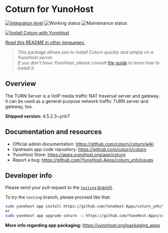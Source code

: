 <!--
N.B.: This README was automatically generated by <https://github.com/YunoHost/apps/tree/master/tools/readme_generator>
It shall NOT be edited by hand.
-->

# Coturn for YunoHost

[![Integration level](https://dash.yunohost.org/integration/coturn.svg)](https://ci-apps.yunohost.org/ci/apps/coturn/) ![Working status](https://ci-apps.yunohost.org/ci/badges/coturn.status.svg) ![Maintenance status](https://ci-apps.yunohost.org/ci/badges/coturn.maintain.svg)

[![Install Coturn with YunoHost](https://install-app.yunohost.org/install-with-yunohost.svg)](https://install-app.yunohost.org/?app=coturn)

*[Read this README in other languages.](./ALL_README.md)*

> *This package allows you to install Coturn quickly and simply on a YunoHost server.*  
> *If you don't have YunoHost, please consult [the guide](https://yunohost.org/install) to learn how to install it.*

## Overview

The TURN Server is a VoIP media traffic NAT traversal server and gateway. It can be used as a general-purpose network traffic TURN server and gateway, too.

**Shipped version:** 4.5.2.3~ynh7
## Documentation and resources

- Official admin documentation: <https://github.com/coturn/coturn/wiki>
- Upstream app code repository: <https://github.com/coturn/coturn>
- YunoHost Store: <https://apps.yunohost.org/app/coturn>
- Report a bug: <https://github.com/YunoHost-Apps/coturn_ynh/issues>

## Developer info

Please send your pull request to the [`testing` branch](https://github.com/YunoHost-Apps/coturn_ynh/tree/testing).

To try the `testing` branch, please proceed like that:

```bash
sudo yunohost app install https://github.com/YunoHost-Apps/coturn_ynh/tree/testing --debug
or
sudo yunohost app upgrade coturn -u https://github.com/YunoHost-Apps/coturn_ynh/tree/testing --debug
```

**More info regarding app packaging:** <https://yunohost.org/packaging_apps>
